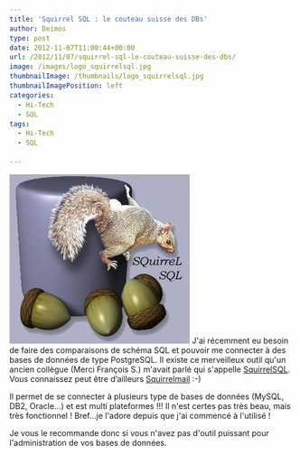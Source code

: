 ```yaml
---
title: 'Squirrel SQL : le couteau suisse des DBs'
author: Deimos
type: post
date: 2012-11-07T11:00:44+00:00
url: /2012/11/07/squirrel-sql-le-couteau-suisse-des-dbs/
image: /images/logo_squirrelsql.jpg
thumbnailImage: /thumbnails/logo_squirrelsql.jpg
thumbnailImagePosition: left
categories:
  - Hi-Tech
  - SQL
tags:
  - Hi-Tech
  - SQL

---
```

![squirrel_sql](/images/logo_squirrelsql.jpg)
J'ai récemment eu besoin de faire des comparaisons de schéma SQL et pouvoir me connecter à des bases de données de type PostgreSQL. Il existe ce merveilleux outil qu'un ancien collègue (Merci François S.) m'avait parlé qui s'appelle [SquirrelSQL](http://squirrel-sql.sourceforge.net/). Vous connaissez peut être d’ailleurs [Squirrelmail](http://squirrelmail.org/) :-)

Il permet de se connecter à plusieurs type de bases de données (MySQL, DB2, Oracle...) et est multi plateformes !!! Il n'est certes pas très beau, mais très fonctionnel ! Bref...je l'adore depuis que j'ai commencé à l'utilisé !

Je vous le recommande donc si vous n'avez pas d'outil puissant pour l'administration de vos bases de données.